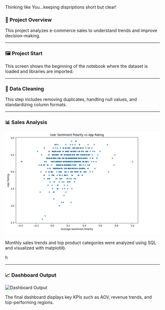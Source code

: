 Thinking like You...keeping dispriptions short but clear! 


### 📍 Project Overview    
This project analyzes e-commerce sales to understand trends and improve decision-making.


[
](https://github.com/shedar97/Google-Play-store/blob/main/data%20entry%20screenshots.png/Screen%20Shot%202025-04-22%20data%20entry%20code%201.png?raw=true)







---

### 🖼️  Project Start 


This screen shows the beginning of the notebook where the dataset is loaded and libraries are imported.















---

### 🧹    Data Cleaning


This step includes removing duplicates, handling null values, and standardizing column formats.














---

### 📊  Sales Analysis
![Sales Analysis](https://github.com/shedar97/Google-Play-store/blob/main/data%20entry%20screenshots.png/Screen%20Shot%202025-04-22%20at%2011.04.37%20PM.png?raw=true,https://github.com/shedar97/Google-Play-store/blob/main/data%20entry%20screenshots.png/Screen%20Shot%202025-04-22%20at%2011.03.38%20PM.png?raw=true,https://github.com/shedar97/Google-Play-store/blob/main/data%20entry%20screenshots.png/Screen%20Shot%202025-04-22%20at%2011.01.57%20PM.png?raw=true,https://github.com/shedar97/Google-Play-store/blob/main/data%20entry%20screenshots.png/Screen%20Shot%202025-04-22%20at%2011.02.39%20PM.png?raw=true,https://github.com/shedar97/Google-Play-store/blob/main/data%20entry%20screenshots.png/Screen%20Shot%202025-04-22%20at%2011.05.22%20PM.png?raw=true)

Monthly sales trends and top product categories were analyzed using SQL and visualized with matplotlib.



h














---

### 📈  Dashboard Output
![Dashboard Output](images/dashboard.png)

The final dashboard displays key KPIs such as AOV, revenue trends, and top-performing regions.






















